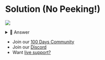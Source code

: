 # Solution (No Peeking!)
![](https://www.youtube.com/watch?v=N9JmqSQ4zOo)

<details> <summary> 👀 Answer </summary>

Check out my solution in [this repl](https://replit.com/@replit/Day-93-Solution).

</details>

- Join our [100 Days Community](https://replit.com/100-days-help)
- Join our [Discord](https://replit.com/discord)
- Want [live support?](https://replit.com/replit-101)